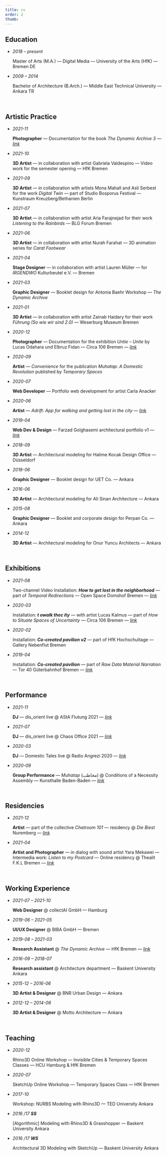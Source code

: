 ```yaml
---
title: cv
order: 2
thumb:
---
```


## Education

- *2018 – present* <p>Master of Arts (M.A.) — Digital Media — University of the Arts (HfK) — Bremen DE</p>
- *2009 – 2014*	<p>Bachelor of Architecture (B.Arch.) — Middle East Technical University — Ankara TR</p>

<!-- - *2016 – 2018*	<p>Master of Architecture (M.Arch.) [unfinished] — Middle East Technical University — Ankara TR</p> -->
<br>

## Artistic Practice

- *2021-11* <p>**Photographer** — Documentation for the book *The Dynamic Archive 3* — *[link](https://thedynamicarchive.net/page/library)*</p>
- *2021-10* <p>**3D Artist** — in collaboration with artist Gabriela Valdespino — Video work for the semester opening — HfK Bremen</p>
- *2021-09* <p>**3D Artist** — in collaboration with artists Mona Mahall and Asli Serbest for the work *Digital Twin* — part of Studio Bosporus Festival — Kunstraum Kreuzberg/Bethanien Berlin</p>
- *2021-07*	<p>**3D Artist** — in collaboration with artist Aria Farajnejad for their work *Listening to the Rainbirds* — BLG Forum Bremen</p>
- *2021-06*	<p>**3D Artist** — in collaboration with artist Nurah Farahat — 3D animation series for *Carat Footwear*</p>
- *2021-04*	<p>**Stage Designer** — in collaboration with artist Lauren Müller — for *IRGENDWO* Kulturbeutel e.V. — Bremen</p>
- *2021-03* <p>**Graphic Designer** — Booklet design for Antonia Baehr Workshop — *The Dynamic Archive*</p>
- *2021-01* <p>**3D Artist** — in collaboration with artist Zainab Haidary for their work *Führung (So wie wir sind 2.0)* — Weserburg Museum Bremen</p>
- *2020-12* <p>**Photographer** — Documentation for the exhibition *Untie – Unite* by Lucas Odahara und Elbruz Fidan — Circa 106 Bremen — *[link](https://circa106.info/version-room/untie-unite/)*</p>
- *2020-09* <p>**Artist** — *Convenience* for the publication *Muhatap: A Domestic Revolution* published by *Temporary Spaces* </p>
- *2020-07* <p>**Web Developer** — Portfolio web development for artist Carla Anacker</p>
- *2020-06* <p>**Artist** — *Adrift: App for walking and getting lost in the city* — *[link](https://adrift.city/)*</p>
- *2019-04* <p>**Web Dev & Design** — Farzad Golghasemi architectural portfolio v1 — *[link](https://farzadgo.github.io/v1)*</p>
- *2018-09* <p>**3D Artist** — Architectural modeling for Halime Kocak Design Office — Düsseldorf </p>
- *2018-06* <p>**Graphic Designer** — Booklet design for UET Co. — Ankara</p>
- *2016-06* <p>**3D Artist** — Architectural modeling for Ali Sinan Architecture — Ankara</p>
- *2015-08* <p>**Graphic Designer** — Booklet and corporate design for Perpan Co. — Ankara</p>
- *2014-12* <p>**3D Artist** — Architectural modeling for Onur Yuncu Architects — Ankara</p>

<br>

## Exhibitions

- *2021-08* <p>Two-channel Video Installation: ***How to get lost in the neighborhood*** — part of *Temporal Redirections* — Open Space Domshof Bremen — *[link](https://influencerstaubenheim.de/kalender/kunst-design/delay-2.html)*</p>
- *2020-03* <p>Installation: ***t owalk thec ity*** — with artist Lucas Kalmus — part of *How to Situate Spaces of Uncertainty* — Circa 106 Bremen — *[link](https://circa106.info/exhibitions/spaces-of-uncertainty/)*</p>
- *2020-02* <p>Installation: ***Co-created pavilion v2*** — part of HfK Hochschultage — Gallery Nebenflut Bremen</p>
- *2019-04* <p>Installation: ***Co-created pavilion*** — part of *Raw Data Material Narration* — Tor 40 Güterbahnhof Bremen — *[link](http://raw-data-material-narration.digitalmedia-bremen.de/)*</p>

<br>

## Performance

- *2021-11* <p>**DJ** — dis&#x5f;orient live @ AStA Flutung 2021 — *[link](https://pretix.eu/hfkasta/FLUTUNG/)*</p>
- *2021-07* <p>**DJ** — dis&#x5f;orient live @ Chaos Office 2021 — *[link](https://soundcloud.com/dis_orient/chaos-office-2021)*</p>
- *2020-03* <p>**DJ** — Domestic Tales live @ Radio Angrezi 2020 — *[link](https://soundcloud.com/dis_orient/domestic-tales)*</p>
- *2020-09* <p>**Group Performance** — *Muhatap* (مخاطب) @ Conditions of a Necessity Assembly — Kunsthalle Baden-Baden  — *[link](https://conditionsofanecessity.net/)*</p>

<br>

## Residencies

- *2021-12* <p>**Artist** — part of the collective *Chatroom 101* — residency @ *Die Biest* Nuremberg — *[link](https://www.instagram.com/die.biest/)*</p>
- *2021-04*	<p>**Artist and Photographer** — in dialog with sound artist Yara Mekawei — Intermedia work: *Listen to my Postcard* — Online residency @ Thealit F.K.L Bremen — *[link](https://www.thealit.de/lab/coapparation/en/listen-to-my-postcard)*</p>

<br>

## Working Experience

- *2021-07 – 2021-10* <p>**Web Designer** @ collectAI GmbH — Hamburg</p>
- *2019-06 – 2021-05* <p>**UI/UX Designer** @ BIBA GmbH — Bremen</p>
- *2019-08 – 2021-03* <p>**Research Assistant** @ *The Dynamic Archive* — HfK Bremen — *[link](https://thedynamicarchive.net/page/about)*</p>
- *2016-09 – 2018-07* <p>**Research assistant** @ Architecture department — Baskent University Ankara</p>
- *2015-12 – 2016-06* <p>**3D Artist & Designer** @ BNR Urban Design — Ankara</p>
- *2012-12 – 2014-06* <p>**3D Artist & Designer** @ Motto Architecture — Ankara</p>

<br>

## Teaching

- *2020-12* <p>Rhino3D Online Workshop — Invisible Cities & Temporary Spaces Classes — HCU Hamburg & HfK Bremen</p>
- *2020-07* <p>SketchUp Online Workshop — Temporary Spaces Class — HfK Bremen</p>
- *2017-10* <p>Workshop: NURBS Modeling with Rhino3D — TED University Ankara</p>
- *2016 /17 __SS__*	<p>[Algorithmic] Modeling with Rhino3D & Grasshopper — Baskent University Ankara</p>
- *2016 /17 __WS__*	<p>Architectural 3D Modeling with SketchUp — Baskent University Ankara</p>
